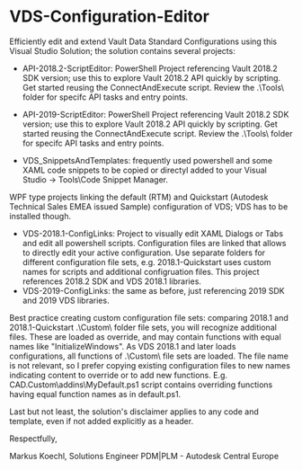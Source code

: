 # VDS-Configuration-Editor

Efficiently edit and extend Vault Data Standard Configurations using this Visual Studio Solution; the solution contains several projects:
- API-2018.2-ScriptEditor: PowerShell Project referencing Vault 2018.2 SDK version; use this to explore Vault 2018.2 API quickly by scripting.
	Get started reusing the ConnectAndExecute script. Review the .\Tools\ folder for specifc API tasks and entry points.

- API-2019-ScriptEditor: PowerShell Project referencing Vault 2018.2 SDK version; use this to explore Vault 2018.2 API quickly by scripting.
	Get started reusing the ConnectAndExecute script. Review the .\Tools\ folder for specifc API tasks and entry points.

- VDS_SnippetsAndTemplates: frequently used powershell and some XAML code snippets to be copied or directyl added to your 
	Visual Studio -> Tools\Code Snippet Manager.

WPF type projects linking the default (RTM) and Quickstart (Autodesk Technical Sales EMEA issued Sample) configuration of VDS; 
	VDS has to be installed though. 
- VDS-2018.1-ConfigLinks: Project to visually edit XAML Dialogs or Tabs and edit all powershell scripts. Configuration files are linked that
	allows to directly edit your active configuration. Use separate folders for different configuration file sets, e.g. 2018.1-Quickstart uses
	custom names for scripts and additional configruation files. This project references 2018.2 SDK and VDS 2018.1 libraries.
- VDS-2019-ConfigLinks: the same as before, just referencing 2019 SDK and 2019 VDS libraries.

Best practice creating custom configuration file sets: comparing 2018.1 and 2018.1-Quickstart .\Custom\ folder file sets, you will recognize additional files.
	These are loaded as override, and may contain functions with equal names like "InitializeWindows". As VDS 2018.1 and later loads configurations, 
	all functions of .\Custom\ file sets are loaded. The file name is not relevant, so I prefer copying existing configuration files to new names indicating
	content to override or to add new functions. E.g. CAD.Custom\addins\MyDefault.ps1 script contains overriding functions having equal function names as in 
	default.ps1. 

Last but not least, the solution's disclaimer applies to any code and template, even if not added explicitly as a header.

Respectfully,

Markus Koechl, 	Solutions Engineer PDM|PLM - Autodesk Central Europe
